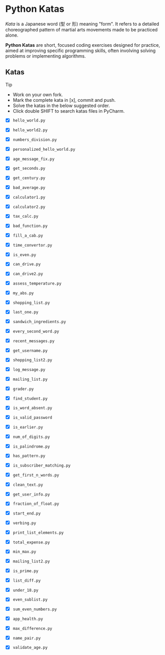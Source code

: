 # Python Katas

_Kata_ is a Japanese word (型 or 形) meaning "form". It refers to a detailed choreographed pattern of martial arts movements made to be practiced alone.

**Python Katas** are short, focused coding exercises designed for practice, aimed at improving specific programming skills, often involving solving problems or implementing algorithms.



## Katas

> [!TIP]
> - Work on your own fork.
> - Mark the complete kata in \[x], commit and push. 
> - Solve the katas in the below suggested order.
> - Click double SHIFT to search katas files in PyCharm.


- [X] `hello_world.py`
- [X] `hello_world2.py`
- [X] `numbers_division.py`
- [X] `personalized_hello_world.py`
- [X] `age_message_fix.py`
- [X] `get_seconds.py`
- [X] `get_century.py`
- [X] `bad_average.py`
- [X] `calculator1.py`
- [X] `calculator2.py`
- [X] `tax_calc.py`
- [X] `bad_function.py`
- [X] `fill_a_cab.py`
- [X] `time_convertor.py`
- [X] `is_even.py`
- [X] `can_drive.py`
- [X] `can_drive2.py`
- [X] `assess_temperature.py`

- [X] `my_abs.py`
- [X] `shopping_list.py`
- [X] `last_one.py`
- [X] `sandwich_ingredients.py`
- [X] `every_second_word.py`
- [X] `recent_messages.py`
- [X] `get_username.py`
- [X] `shopping_list2.py`
- [X] `log_message.py`
- [X] `mailing_list.py`
- [X] `grader.py`
- [X] `find_student.py`
- [X] `is_word_absent.py`
- [X] `is_valid_password`
- [x] `is_earlier.py`
- [X] `num_of_digits.py`
- [X] `is_palindrome.py`
- [X] `has_pattern.py`

- [X] `is_subscriber_matching.py`
- [X] `get_first_n_words.py`
- [X] `clean_text.py`
- [X] `get_user_info.py`
- [X] `fraction_of_float.py`
- [X] `start_end.py`
- [X] `verbing.py`
- [X] `print_list_elements.py`
- [X] `total_expense.py`
- [X] `min_max.py`
- [X] `mailing_list2.py`
- [X] `is_prime.py`
- [X] `list_diff.py`
- [X] `under_18.py`
- [X] `even_sublist.py`
- [X] `sum_even_numbers.py`
- [X] `app_health.py`
- [X] `max_difference.py`
- [X] `name_pair.py`
- [X] `validate_age.py`

